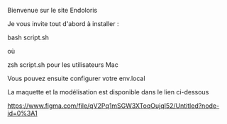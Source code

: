 Bienvenue sur le site Endoloris

Je vous invite tout d'abord à installer :

bash script.sh

où 

zsh script.sh pour les utilisateurs Mac

Vous pouvez ensuite configurer votre env.local

La maquette et la modélisation est disponible dans le lien ci-dessous

https://www.figma.com/file/qV2Pq1mSGW3XToqOujqI52/Untitled?node-id=0%3A1